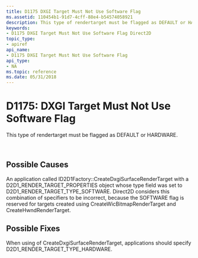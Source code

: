 ```yaml
---
title: D1175 DXGI Target Must Not Use Software Flag
ms.assetid: 110454b1-91d7-4cff-88e4-b54574058921
description: This type of rendertarget must be flagged as DEFAULT or HARDWARE.
keywords:
- D1175 DXGI Target Must Not Use Software Flag Direct2D
topic_type:
- apiref
api_name:
- D1175 DXGI Target Must Not Use Software Flag
api_type:
- NA
ms.topic: reference
ms.date: 05/31/2018
---
```


# D1175: DXGI Target Must Not Use Software Flag

This type of rendertarget must be flagged as DEFAULT or HARDWARE.






 

## Possible Causes

An application called ID2D1Factory::CreateDxgiSurfaceRenderTarget with a D2D1\_RENDER\_TARGET\_PROPERTIES object whose type field was set to D2D1\_RENDER\_TARGET\_TYPE\_SOFTWARE. Direct2D considers this combination of specifiers to be incorrect, because the SOFTWARE flag is reserved for targets created using CreateWicBitmapRenderTarget and CreateHwndRenderTarget.

## Possible Fixes

When using of CreateDxgiSurfaceRenderTarget, applications should specify D2D1\_RENDER\_TARGET\_TYPE\_HARDWARE.

 

 
